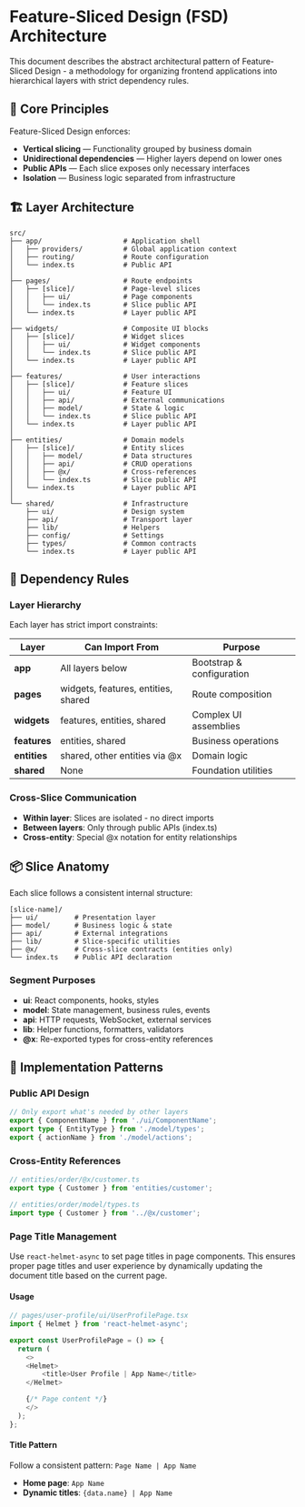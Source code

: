 # Feature-Sliced Design (FSD) Architecture

This document describes the abstract architectural pattern of Feature-Sliced Design - a methodology for organizing frontend applications into hierarchical layers with strict dependency rules.

## 📐 Core Principles

Feature-Sliced Design enforces:

- **Vertical slicing** — Functionality grouped by business domain
- **Unidirectional dependencies** — Higher layers depend on lower ones
- **Public APIs** — Each slice exposes only necessary interfaces
- **Isolation** — Business logic separated from infrastructure

## 🏗️ Layer Architecture

```
src/
├── app/                    # Application shell
│   ├── providers/          # Global application context
│   ├── routing/            # Route configuration
│   └── index.ts            # Public API
│
├── pages/                  # Route endpoints
│   ├── [slice]/            # Page-level slices
│   │   ├── ui/             # Page components
│   │   └── index.ts        # Slice public API
│   └── index.ts            # Layer public API
│
├── widgets/                # Composite UI blocks
│   ├── [slice]/            # Widget slices
│   │   ├── ui/             # Widget components
│   │   └── index.ts        # Slice public API
│   └── index.ts            # Layer public API
│
├── features/               # User interactions
│   ├── [slice]/            # Feature slices
│   │   ├── ui/             # Feature UI
│   │   ├── api/            # External communications
│   │   ├── model/          # State & logic
│   │   └── index.ts        # Slice public API
│   └── index.ts            # Layer public API
│
├── entities/               # Domain models
│   ├── [slice]/            # Entity slices
│   │   ├── model/          # Data structures
│   │   ├── api/            # CRUD operations
│   │   ├── @x/             # Cross-references
│   │   └── index.ts        # Slice public API
│   └── index.ts            # Layer public API
│
└── shared/                 # Infrastructure
    ├── ui/                 # Design system
    ├── api/                # Transport layer
    ├── lib/                # Helpers
    ├── config/             # Settings
    ├── types/              # Common contracts
    └── index.ts            # Layer public API
```

## 🔗 Dependency Rules

### Layer Hierarchy

Each layer has strict import constraints:

| Layer        | Can Import From                     | Purpose                   |
| ------------ | ----------------------------------- | ------------------------- |
| **app**      | All layers below                    | Bootstrap & configuration |
| **pages**    | widgets, features, entities, shared | Route composition         |
| **widgets**  | features, entities, shared          | Complex UI assemblies     |
| **features** | entities, shared                    | Business operations       |
| **entities** | shared, other entities via @x       | Domain logic              |
| **shared**   | None                                | Foundation utilities      |

### Cross-Slice Communication

- **Within layer**: Slices are isolated - no direct imports
- **Between layers**: Only through public APIs (index.ts)
- **Cross-entity**: Special @x notation for entity relationships

## 📦 Slice Anatomy

Each slice follows a consistent internal structure:

```
[slice-name]/
├── ui/         # Presentation layer
├── model/      # Business logic & state
├── api/        # External integrations
├── lib/        # Slice-specific utilities
├── @x/         # Cross-slice contracts (entities only)
└── index.ts    # Public API declaration
```

### Segment Purposes

- **ui**: React components, hooks, styles
- **model**: State management, business rules, events
- **api**: HTTP requests, WebSocket, external services
- **lib**: Helper functions, formatters, validators
- **@x**: Re-exported types for cross-entity references

## 🎯 Implementation Patterns

### Public API Design

```typescript
// Only export what's needed by other layers
export { ComponentName } from './ui/ComponentName';
export type { EntityType } from './model/types';
export { actionName } from './model/actions';
```

### Cross-Entity References

```ts
// entities/order/@x/customer.ts
export type { Customer } from 'entities/customer';

// entities/order/model/types.ts
import type { Customer } from '../@x/customer';
```

### Page Title Management

Use `react-helmet-async` to set page titles in page components. This ensures proper page titles and user experience by dynamically updating the document title based on the current page.

#### Usage

```typescript
// pages/user-profile/ui/UserProfilePage.tsx
import { Helmet } from 'react-helmet-async';

export const UserProfilePage = () => {
  return (
    <>
    <Helmet>
        <title>User Profile | App Name</title>
    </Helmet>

    {/* Page content */}
    </>
  );
};
```

#### Title Pattern

Follow a consistent pattern: `Page Name | App Name`

- **Home page**: `App Name`
- **Dynamic titles**: `{data.name} | App Name`
